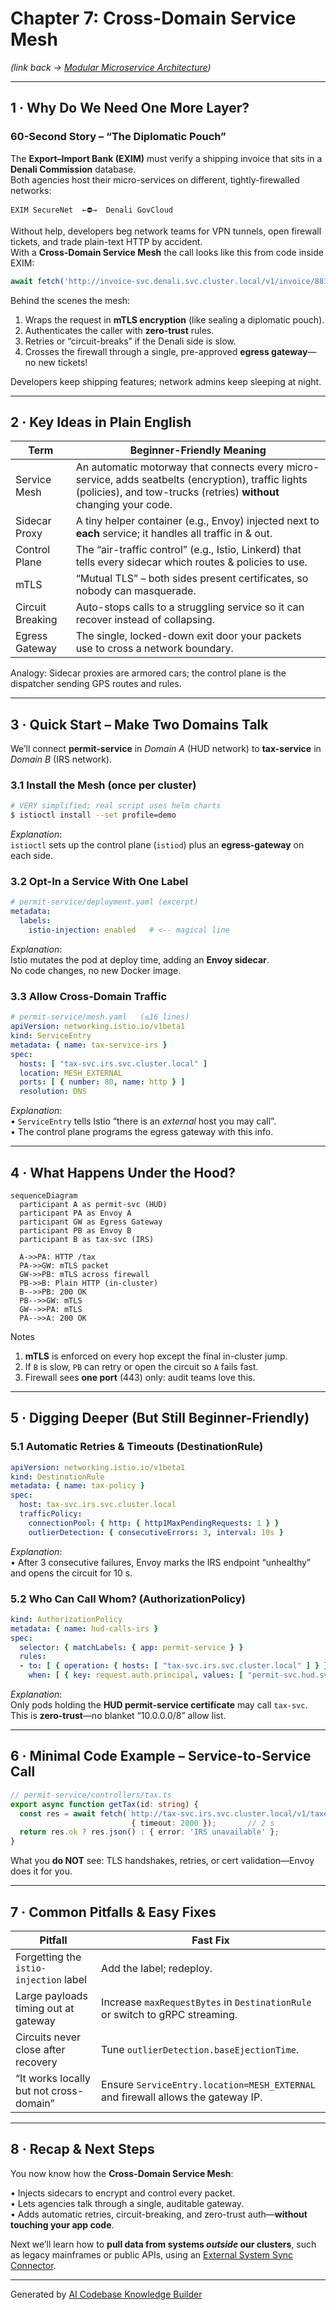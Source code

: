 # Chapter 7: Cross-Domain Service Mesh  
*(link back → [Modular Microservice Architecture](06_modular_microservice_architecture_.md))*  

---

## 1 · Why Do We Need One More Layer?

### 60-Second Story – “The Diplomatic Pouch”

The **Export–Import Bank (EXIM)** must verify a shipping invoice that sits in a **Denali Commission** database.  
Both agencies host their micro-services on different, tightly-firewalled networks:

```
EXIM SecureNet  ←⛔→  Denali GovCloud
```

Without help, developers beg network teams for VPN tunnels, open firewall tickets, and trade plain-text HTTP by accident.  
With a **Cross-Domain Service Mesh** the call looks like this from code inside EXIM:

```ts
await fetch('http://invoice-svc.denali.svc.cluster.local/v1/invoice/883');
```

Behind the scenes the mesh:

1. Wraps the request in **mTLS encryption** (like sealing a diplomatic pouch).  
2. Authenticates the caller with **zero-trust** rules.  
3. Retries or “circuit-breaks” if the Denali side is slow.  
4. Crosses the firewall through a single, pre-approved **egress gateway**—no new tickets!  

Developers keep shipping features; network admins keep sleeping at night.

---

## 2 · Key Ideas in Plain English

| Term | Beginner-Friendly Meaning |
|------|---------------------------|
| Service Mesh | An automatic motorway that connects every micro-service, adds seatbelts (encryption), traffic lights (policies), and tow-trucks (retries) **without** changing your code. |
| Sidecar Proxy | A tiny helper container (e.g., Envoy) injected next to **each** service; it handles all traffic in & out. |
| Control Plane | The “air-traffic control” (e.g., Istio, Linkerd) that tells every sidecar which routes & policies to use. |
| mTLS | “Mutual TLS” – both sides present certificates, so nobody can masquerade. |
| Circuit Breaking | Auto-stops calls to a struggling service so it can recover instead of collapsing. |
| Egress Gateway | The single, locked-down exit door your packets use to cross a network boundary. |

Analogy: Sidecar proxies are armored cars; the control plane is the dispatcher sending GPS routes and rules.

---

## 3 · Quick Start – Make Two Domains Talk

We’ll connect **permit-service** in _Domain A_ (HUD network) to **tax-service** in _Domain B_ (IRS network).

### 3.1  Install the Mesh (once per cluster)

```bash
# VERY simplified; real script uses helm charts
$ istioctl install --set profile=demo
```

*Explanation*:  
`istioctl` sets up the control plane (`istiod`) plus an **egress-gateway** on each side.

### 3.2  Opt-In a Service With One Label

```yaml
# permit-service/deployment.yaml (excerpt)
metadata:
  labels:
    istio-injection: enabled   # <-- magical line
```

*Explanation*:  
Istio mutates the pod at deploy time, adding an **Envoy sidecar**.  
No code changes, no new Docker image.

### 3.3  Allow Cross-Domain Traffic

```yaml
# permit-service/mesh.yaml   (≤16 lines)
apiVersion: networking.istio.io/v1beta1
kind: ServiceEntry
metadata: { name: tax-service-irs }
spec:
  hosts: [ "tax-svc.irs.svc.cluster.local" ]
  location: MESH_EXTERNAL
  ports: [ { number: 80, name: http } ]
  resolution: DNS
```

*Explanation*:  
• `ServiceEntry` tells Istio “there is an *external* host you may call”.  
• The control plane programs the egress gateway with this info.

---

## 4 · What Happens Under the Hood?

```mermaid
sequenceDiagram
  participant A as permit-svc (HUD)
  participant PA as Envoy A
  participant GW as Egress Gateway
  participant PB as Envoy B
  participant B as tax-svc (IRS)

  A->>PA: HTTP /tax
  PA->>GW: mTLS packet
  GW->>PB: mTLS across firewall
  PB->>B: Plain HTTP (in-cluster)
  B-->>PB: 200 OK
  PB-->>GW: mTLS
  GW-->>PA: mTLS
  PA-->>A: 200 OK
```

Notes  
1. **mTLS** is enforced on every hop except the final in-cluster jump.  
2. If `B` is slow, `PB` can retry or open the circuit so `A` fails fast.  
3. Firewall sees **one port** (443) only: audit teams love this.

---

## 5 · Digging Deeper (But Still Beginner-Friendly)

### 5.1  Automatic Retries & Timeouts (DestinationRule)

```yaml
apiVersion: networking.istio.io/v1beta1
kind: DestinationRule
metadata: { name: tax-policy }
spec:
  host: tax-svc.irs.svc.cluster.local
  trafficPolicy:
    connectionPool: { http: { http1MaxPendingRequests: 1 } }
    outlierDetection: { consecutiveErrors: 3, interval: 10s }
```

*Explanation*:  
• After 3 consecutive failures, Envoy marks the IRS endpoint “unhealthy” and opens the circuit for 10 s.

### 5.2  Who Can Call Whom? (AuthorizationPolicy)

```yaml
kind: AuthorizationPolicy
metadata: { name: hud-calls-irs }
spec:
  selector: { matchLabels: { app: permit-service } }
  rules:
  - to: [ { operation: { hosts: [ "tax-svc.irs.svc.cluster.local" ] } } ]
    when: [ { key: request.auth.principal, values: [ "permit-svc.hud.svc" ] } ]
```

*Explanation*:  
Only pods holding the **HUD permit-service certificate** may call `tax-svc`.  
This is **zero-trust**—no blanket “10.0.0.0/8” allow list.

---

## 6 · Minimal Code Example – Service-to-Service Call

```ts
// permit-service/controllers/tax.ts
export async function getTax(id: string) {
  const res = await fetch(`http://tax-svc.irs.svc.cluster.local/v1/taxes/${id}`,
                           { timeout: 2000 });       // 2 s
  return res.ok ? res.json() : { error: 'IRS unavailable' };
}
```

What you **do NOT** see: TLS handshakes, retries, or cert validation—Envoy does it for you.

---

## 7 · Common Pitfalls & Easy Fixes

| Pitfall | Fast Fix |
|---------|----------|
| Forgetting the `istio-injection` label | Add the label; redeploy. |
| Large payloads timing out at gateway | Increase `maxRequestBytes` in `DestinationRule` or switch to gRPC streaming. |
| Circuits never close after recovery | Tune `outlierDetection.baseEjectionTime`. |
| “It works locally but not cross-domain” | Ensure `ServiceEntry.location=MESH_EXTERNAL` and firewall allows the gateway IP. |

---

## 8 · Recap & Next Steps

You now know how the **Cross-Domain Service Mesh**:

• Injects sidecars to encrypt and control every packet.  
• Lets agencies talk through a single, auditable gateway.  
• Adds automatic retries, circuit-breaking, and zero-trust auth—**without touching your app code**.

Next we’ll learn how to **pull data from systems *outside* our clusters**, such as legacy mainframes or public APIs, using an [External System Sync Connector](08_external_system_sync_connector_.md).

---

Generated by [AI Codebase Knowledge Builder](https://github.com/The-Pocket/Tutorial-Codebase-Knowledge)